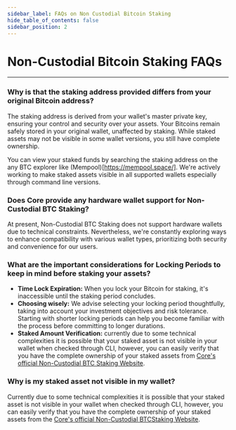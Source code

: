```yaml
---
sidebar_label: FAQs on Non Custodial Bitcoin Staking
hide_table_of_contents: false
sidebar_position: 2
---
```


# Non-Custodial Bitcoin Staking FAQs
---

### Why is that the staking address provided differs from your original Bitcoin address?
The staking address is derived from your wallet's master private key, ensuring your control and security over your assets. Your Bitcoins remain safely stored in your original wallet, unaffected by staking. While staked assets may not be visible in some wallet versions, you still have complete ownership. 

You can view your staked funds by searching the staking address on the any BTC explorer like (Mempool)[https://mempool.space/]. We're actively working to make staked assets visible in all supported wallets especially through command line versions.

### Does Core provide any hardware wallet support for Non-Custodial BTC Staking?

At present, Non-Custodial BTC Staking does not support hardware wallets due to technical constraints. Nevertheless, we're constantly exploring ways to enhance compatibility with various wallet types, prioritizing both security and convenience for our users.

### What are the important considerations for Locking Periods to keep in mind before staking your assets?

* **Time Lock Expiration:** When you lock your Bitcoin for staking, it's inaccessible until the staking period concludes.
* **Choosing wisely:** We advise selecting your locking period thoughtfully, taking into account your investment objectives and risk tolerance. Starting with shorter locking periods can help you become familiar with the process before committing to longer durations.
* **Staked Amount Verification:** currently due to some technical complexities it is possible that your staked asset is not visible in your wallet when checked through CLI, however, you can easily verify that you have the complete ownership of your staked assets from [Core's official Non-Custodial BTC Staking Website](https://stake.coredao.org/).


### Why is my staked asset not visible in my wallet?

Currently due to some technical complexities it is possible that your staked asset is not visible in your wallet when checked through CLI, however, you can easily verify that you have the complete ownership of your staked assets from the [Core's official Non-Custodial BTCStaking Website](https://stake.coredao.org/).
